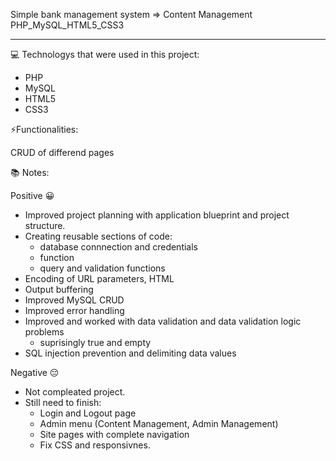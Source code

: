 Simple bank management system => Content Management
PHP_MySQL_HTML5_CSS3

---

💻 Technologys that were used in this project:

- PHP
- MySQL
- HTML5
- CSS3

⚡Functionalities:

CRUD of differend pages

📚 Notes:

Positive 😀

- Improved project planning with application blueprint and project structure.
- Creating reusable sections of code:
  - database connnection and credentials
  - function
  - query and validation functions
- Encoding of URL parameters, HTML
- Output buffering
- Improved MySQL CRUD
- Improved error handling
- Improved and worked with data validation and data validation logic problems
  - suprisingly true and empty
- SQL injection prevention and delimiting data values

Negative 😔

- Not compleated project.
- Still need to finish:
  - Login and Logout page
  - Admin menu (Content Management, Admin Management)
  - Site pages with complete navigation
  - Fix CSS and responsivnes.
